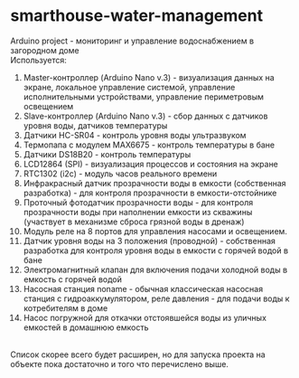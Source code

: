 # smarthouse-water-management
Arduino project - мониторинг и управление водоснабжением в загородном доме<br>
Используется: <br>
1. Master-контроллер (Arduino Nano v.3) - визуализация данных на экране, локальное управление системой, управление исполнительными устройствами, управление периметровым освещением<br>
2. Slave-контроллер (Arduino Nano v.3) - сбор данных с датчиков уровня воды, датчиков температуры<br>
3. Датчики HC-SR04 - контроль уровня воды ультразвуком<br>
4. Термопапа с модулем MAX6675 - контроль температуры в бане<br>
5. Датчики DS18B20 - контроль температуры<br>
6. LCD12864 (SPI) - визуализация процессов и состояния на экране<br>
7. RTC1302 (i2c) - модуль часов реального времени<br>
8. Инфракрасный датчик прозрачности воды в емкости (собственная разработка) - для контроля прозрачности в емкости-отстойнике<br>
9. Проточный фотодатчик прозрачности воды - для контроля прозрачности воды при наполнении емкости из скважины (участвует в механизме сброса грязной воды в дренаж)<br>
10. Модуль реле на 8 портов для управления насосами и освещением.<br>
11. Датчик уровня воды на 3 положения (проводной) - собственная разработка для контроля уровня воды в емкости с горячей водой в бане<br>
12. Электромагнитный клапан для включения подачи холодной воды в емкость с горячей водой<br>
13. Насосная станция noname - обычная классическая насосная станция с гидроаккумулятором, реле давления - для подачи воды к котребителям в доме<br>
14. Насос погружной для откачки отстоявшейся воды из уличных емкостей в домашнюю емкость<br>
<br>
Список скорее всего будет расширен, но для запуска проекта на объекте пока достаточно и того что перечислено выше.
